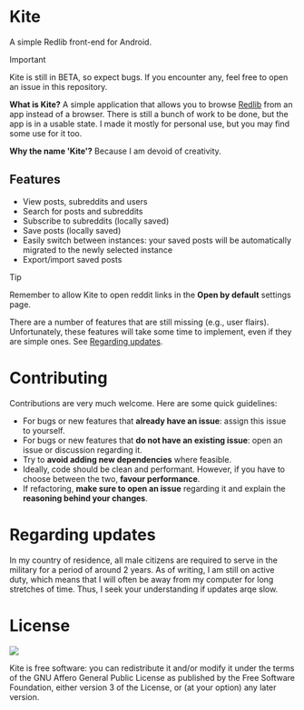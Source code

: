 # Kite
A simple Redlib front-end for Android.

> [!IMPORTANT]
> Kite is still in BETA, so expect bugs. If you encounter any, feel free to open an issue in this repository.

**What is Kite?** A simple application that allows you to browse [Redlib](https://github.com/redlib-org/redlib) from an app instead of a browser. There is still a bunch of work to be done, but the app is in a usable state. I made it mostly for personal use, but you may find some use for it too.

**Why the name 'Kite'?** Because I am devoid of creativity.

## Features
- View posts, subreddits and users
- Search for posts and subreddits
- Subscribe to subreddits (locally saved)
- Save posts (locally saved)
- Easily switch between instances: your saved posts will be automatically migrated to the newly selected instance
- Export/import saved posts

> [!TIP]
> Remember to allow Kite to open reddit links in the **Open by default** settings page.

There are a number of features that are still missing (e.g., user flairs). Unfortunately, these features will take some time to implement, even if they are simple ones. See [Regarding updates](#regarding-updates).

# Contributing
Contributions are very much welcome. Here are some quick guidelines:

- For bugs or new features that **already have an issue**: assign this issue to yourself.
- For bugs or new features that **do not have an existing issue**: open an issue or discussion regarding it.
- Try to **avoid adding new dependencies** where feasible.
- Ideally, code should be clean and performant. However, if you have to choose between the two, **favour performance**.
- If refactoring, **make sure to open an issue** regarding it and explain the **reasoning behind your changes**.

# Regarding updates
In my country of residence, all male citizens are required to serve in the military for a period of around 2 years. As of writing, I am still on active duty, which means that I will often be away from my computer for long stretches of time. Thus, I seek your understanding if updates arqe slow.

# License
![](https://www.gnu.org/graphics/agplv3-155x51.png)

Kite is free software: you can redistribute it and/or modify it under the terms of the GNU Affero General Public License as published by the Free Software Foundation, either version 3 of the License, or (at your option) any later version.
